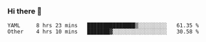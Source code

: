 ### Hi there 👋

<!--
**yeya24/yeya24** is a ✨ _special_ ✨ repository because its `README.md` (this file) appears on your GitHub profile.

Here are some ideas to get you started:

- 🔭 I’m currently working on ...
- 🌱 I’m currently learning ...
- 👯 I’m looking to collaborate on ...
- 🤔 I’m looking for help with ...
- 💬 Ask me about ...
- 📫 How to reach me: ...
- 😄 Pronouns: ...
- ⚡ Fun fact: ...
-->

<!--START_SECTION:waka-->

```text
YAML     8 hrs 23 mins   ███████████████▒░░░░░░░░░   61.35 %
Other    4 hrs 10 mins   ███████▓░░░░░░░░░░░░░░░░░   30.58 %
```

<!--END_SECTION:waka-->
